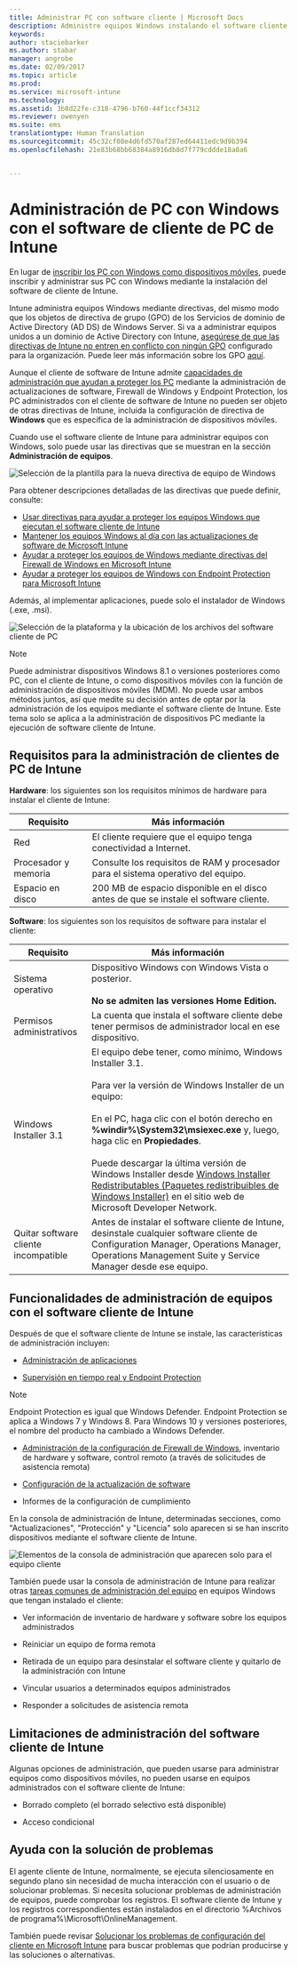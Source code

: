 ```yaml
---
title: Administrar PC con software cliente | Microsoft Docs
description: Administre equipos Windows instalando el software cliente de Intune.
keywords: 
author: staciebarker
ms.author: stabar
manager: angrobe
ms.date: 02/09/2017
ms.topic: article
ms.prod: 
ms.service: microsoft-intune
ms.technology: 
ms.assetid: 3b8d22fe-c318-4796-b760-44f1ccf34312
ms.reviewer: owenyen
ms.suite: ems
translationtype: Human Translation
ms.sourcegitcommit: 45c32cf08e4d6fd570af287ed64411edc9d9b394
ms.openlocfilehash: 21e83b68bb68384a8916db8d7f779cddde18a8a6


---
```


# <a name="manage-windows-pcs-with-intune-pc-client-software"></a>Administración de PC con Windows con el software de cliente de PC de Intune
En lugar de [inscribir los PC con Windows como dispositivos móviles](set-up-windows-device-management-with-microsoft-intune.md), puede inscribir y administrar sus PC con Windows mediante la instalación del software de cliente de Intune.

Intune administra equipos Windows mediante directivas, del mismo modo que los objetos de directiva de grupo (GPO) de los Servicios de dominio de Active Directory (AD DS) de Windows Server. Si va a administrar equipos unidos a un dominio de Active Directory con Intune, [asegúrese de que las directivas de Intune no entren en conflicto con ningún GPO](resolve-gpo-and-microsoft-intune-policy-conflicts.md) configurado para la organización. Puede leer más información sobre los GPO [aquí](https://technet.microsoft.com/library/hh147307.aspx).

Aunque el cliente de software de Intune admite [capacidades de administración que ayudan a proteger los PC](policies-to-protect-windows-pcs-in-microsoft-intune.md) mediante la administración de actualizaciones de software, Firewall de Windows y Endpoint Protection, los PC administrados con el cliente de software de Intune no pueden ser objeto de otras directivas de Intune, incluida la configuración de directiva de **Windows** que es específica de la administración de dispositivos móviles. 

Cuando use el software cliente de Intune para administrar equipos con Windows, solo puede usar las directivas que se muestran en la sección **Administración de equipos**.

  ![Selección de la plantilla para la nueva directiva de equipo de Windows](../media/select-template-for-pc-policy.png)

Para obtener descripciones detalladas de las directivas que puede definir, consulte:

- [Usar directivas para ayudar a proteger los equipos Windows que ejecutan el software cliente de Intune](https://docs.microsoft.com/intune/deploy-use/policies-to-protect-windows-pcs-in-microsoft-intune)
- [Mantener los equipos Windows al día con las actualizaciones de software de Microsoft Intune](https://docs.microsoft.com/intune/deploy-use/keep-windows-pcs-up-to-date-with-software-updates-in-microsoft-intune)
- [Ayudar a proteger los equipos de Windows mediante directivas del Firewall de Windows en Microsoft Intune](https://docs.microsoft.com/intune/deploy-use/help-protect-windows-pcs-using-windows-firewall-policies-in-microsoft-intune)
- [Ayudar a proteger los equipos de Windows con Endpoint Protection para Microsoft Intune](https://docs.microsoft.com/intune/deploy-use/help-secure-windows-pcs-with-endpoint-protection-for-microsoft-intune)

Además, al implementar aplicaciones, puede solo el instalador de Windows (.exe, .msi).

  ![Selección de la plataforma y la ubicación de los archivos del software cliente de PC](../media/select-platform-of-software-files-for-pc-agent.png)

> [!NOTE]
> Puede administrar dispositivos Windows 8.1 o versiones posteriores como PC, con el cliente de Intune, o como dispositivos móviles con la función de administración de dispositivos móviles (MDM). No puede usar ambos métodos juntos, así que medite su decisión antes de optar por la administración de los equipos mediante el software cliente de Intune. Este tema solo se aplica a la administración de dispositivos PC mediante la ejecución de software cliente de Intune.

## <a name="requirements-for-intune-pc-client-management"></a>Requisitos para la administración de clientes de PC de Intune

**Hardware**: los siguientes son los requisitos mínimos de hardware para instalar el cliente de Intune:

|Requisito|Más información|
|---------------|--------------------|
|Red|El cliente requiere que el equipo tenga conectividad a Internet.|
|Procesador y memoria|Consulte los requisitos de RAM y procesador para el sistema operativo del equipo.|
|Espacio en disco|200 MB de espacio disponible en el disco antes de que se instale el software cliente.|

**Software**: los siguientes son los requisitos de software para instalar el cliente:

|Requisito|Más información|
|---------------|--------------------|
|Sistema operativo | Dispositivo Windows con Windows Vista o posterior. </br></br>**No se admiten las versiones Home Edition.**|
|Permisos administrativos|La cuenta que instala el software cliente debe tener permisos de administrador local en ese dispositivo.|
|Windows Installer 3.1|El equipo debe tener, como mínimo, Windows Installer 3.1.<br /><br />Para ver la versión de Windows Installer de un equipo:<br /><br />  En el PC, haga clic con el botón derecho en **%windir%\System32\msiexec.exe** y, luego, haga clic en **Propiedades**.<br /><br />Puede descargar la última versión de Windows Installer desde [Windows Installer Redistributables (Paquetes redistribuibles de Windows Installer)](http://go.microsoft.com/fwlink/?LinkID=234258) en el sitio web de Microsoft Developer Network.|
|Quitar software cliente incompatible|Antes de instalar el software cliente de Intune, desinstale cualquier software cliente de Configuration Manager, Operations Manager, Operations Management Suite y Service Manager desde ese equipo.|

## <a name="computer-management-capabilities-with-the-intune-software-client"></a>Funcionalidades de administración de equipos con el software cliente de Intune

Después de que el software cliente de Intune se instale, las características de administración incluyen: 

- [Administración de aplicaciones](deploy-apps-in-microsoft-intune.md)

- [Supervisión en tiempo real y Endpoint Protection](help-secure-windows-pcs-with-endpoint-protection-for-microsoft-intune.md)

 > [!NOTE]
 > Endpoint Protection es igual que Windows Defender. Endpoint Protection se aplica a Windows 7 y Windows 8. Para Windows 10 y versiones posteriores, el nombre del producto ha cambiado a Windows Defender.

- [Administración de la configuración de Firewall de Windows](help-protect-windows-pcs-using-windows-firewall-policies-in-microsoft-intune.md), inventario de hardware y software, control remoto (a través de solicitudes de asistencia remota)

- [Configuración de la actualización de software](keep-windows-pcs-up-to-date-with-software-updates-in-microsoft-intune.md)

- Informes de la configuración de cumplimiento

En la consola de administración de Intune, determinadas secciones, como "Actualizaciones", "Protección" y "Licencia" solo aparecen si se han inscrito dispositivos mediante el software cliente de Intune.

  ![Elementos de la consola de administración que aparecen solo para el equipo cliente](../media/admin-console-settings-only-for-pc-agent.png)

También puede usar la consola de administración de Intune para realizar otras [tareas comunes de administración del equipo](common-windows-pc-management-tasks-with-the-microsoft-intune-computer-client.md) en equipos Windows que tengan instalado el cliente:

-   Ver información de inventario de hardware y software sobre los equipos administrados

-   Reiniciar un equipo de forma remota

-   Retirada de un equipo para desinstalar el software cliente y quitarlo de la administración con Intune

-   Vincular usuarios a determinados equipos administrados

-   Responder a solicitudes de asistencia remota

## <a name="management-limitations-of-the-intune-software-client"></a>Limitaciones de administración del software cliente de Intune

Algunas opciones de administración, que pueden usarse para administrar equipos como dispositivos móviles, no pueden usarse en equipos administrados con el software cliente de Intune:

-   Borrado completo (el borrado selectivo está disponible)

-   Acceso condicional

## <a name="help-with-troubleshooting"></a>Ayuda con la solución de problemas

El agente cliente de Intune, normalmente, se ejecuta silenciosamente en segundo plano sin necesidad de mucha interacción con el usuario o de solucionar problemas. Si necesita solucionar problemas de administración de equipos, puede comprobar los registros. El software cliente de Intune y los registros correspondientes están instalados en el directorio %Archivos de programa%\Microsoft\OnlineManagement.

También puede revisar [Solucionar los problemas de configuración del cliente en Microsoft Intune](/intune/troubleshoot/troubleshoot-client-setup-in-microsoft-intune) para buscar problemas que podrían producirse y las soluciones o alternativas.



<!--HONumber=Feb17_HO2-->


